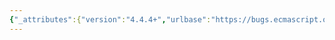```yaml
---
{"_attributes":{"version":"4.4.4+","urlbase":"https://bugs.ecmascript.org/","maintainer":"dherman@mozilla.com"},"bug":{"bug_id":4059,"creation_ts":"2015-02-21 08:34:00 -0800","short_desc":"14.4 Generator Function Definitions: Remove [Yield] parameter from GeneratorBody","delta_ts":"2015-03-04 18:58:12 -0800","product":"Draft for 6th Edition","component":"technical issue","version":"Rev 34: February 20, 2015 Release Candidate 1","rep_platform":"All","op_sys":"All","bug_status":"RESOLVED","resolution":"FIXED","priority":"Normal","bug_severity":"normal","everconfirmed":true,"reporter":{"uid":"andrebargull","name":"André Bargull"},"assigned_to":{"uid":"allen","name":"Allen Wirfs-Brock"},"long_desc":[{"commentid":13233,"comment_count":0,"who":{"uid":"andrebargull","name":"André Bargull"},"bug_when":"2015-02-21 08:34:41 -0800","thetext":"14.4 Generator Function Definitions\n\n[Yield] is always present for generators, so the grammar can be simplified to:\n\nGeneratorMethod[Yield] :\n  * PropertyName[?Yield] (StrictFormalParameters[Yield,GeneratorParameter] ) { GeneratorBody }\n\nGeneratorDeclaration[Yield, Default] :\n  function * BindingIdentifier[?Yield] ( FormalParameters[Yield,GeneratorParameter] ) { GeneratorBody }\n  [+Default] function * ( FormalParameters[Yield,GeneratorParameter] ) { GeneratorBody }\n\nGeneratorExpression :\n  function * BindingIdentifier[Yield]opt ( FormalParameters[Yield,GeneratorParameter] ) { GeneratorBody }\n\nGeneratorBody :\n  FunctionBody[Yield]\n\n\nSo basically changing `GeneratorBody[Yield]` to just `GeneratorBody` and `FunctionBody[?Yield]` to `FunctionBody`.\n\n\nAnd change 19.2.1.1.1 RuntimeSemantics: CreateDynamicFunction(constructor, newTarget, kind, args) step 3.a to:\n> Let goal be the grammar symbol GeneratorBody."},{"commentid":13368,"comment_count":1,"who":{"uid":"allen","name":"Allen Wirfs-Brock"},"bug_when":"2015-02-25 16:55:47 -0800","thetext":"fixed in rev35 editor's draft"},{"commentid":13472,"comment_count":2,"who":{"uid":"allen","name":"Allen Wirfs-Brock"},"bug_when":"2015-03-04 18:58:12 -0800","thetext":"fixed in rev35"}]}}
---
```

